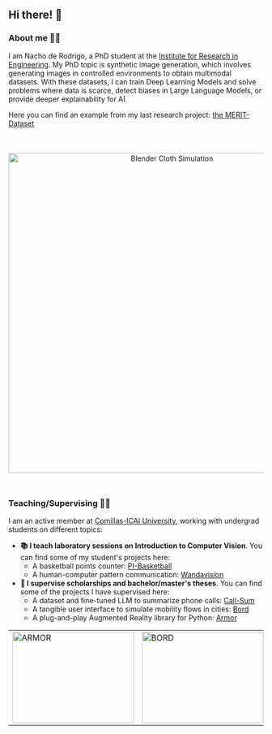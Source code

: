 ## Hi there! 👋

### About me 👨‍💻
I am Nacho de Rodrigo, a PhD student at the [Institute for Research in Engineering](https://www.iit.comillas.edu/index.php.en). My PhD topic is synthetic image generation, which involves generating images in controlled environments to obtain multimodal datasets. With these datasets, I can train Deep Learning Models and solve problems where data is scarce, detect biases in Large Language Models, or provide deeper explainability for AI.

Here you can find an example from my last research project: [the MERIT-Dataset](https://github.com/nachoDRT/MERIT-Dataset)

<p align="center" style="margin-top: 50px; margin-bottom: 50px;">
  <img src=https://github.com/nachoDRT/MERIT-Dataset/blob/main/src/blender_mod/blender-mod.gif alt="Blender Cloth Simulation" width="630" />
</p>


### Teaching/Supervising 👨‍🏫
I am an active member at [Comillas-ICAI University](https://www.comillas.edu/en/icai/), working with undergrad students on different topics:

+ **📚 I teach laboratory sessions on Introduction to Computer Vision**. You can find some of my student's projects here:
  + A basketball points counter: [PI-Basketball](https://github.com/miguel-ara/RaspberryPI_Basketball_CV)
  + A human-computer pattern communication: [Wandavision](https://github.com/winoo19/wandavision)
+ **👀 I supervise scholarships and bachelor/master's theses**. You can find some of the projects I have supervised here:
  + A dataset and fine-tuned LLM to summarize phone calls: [Call-Sum](https://github.com/CICLAB-Comillas/CallSum)
  + A tangible user interface to simulate mobility flows in cities: [Bord](https://github.com/iit-asi/board)
  + A plug-and-play Augmented Reality library for Python: [Armor](https://github.com/The-Hidden-Gallery/ARMOR)

<table>
  <tr>
    <td>
      <a href="https://www.youtube.com/watch?v=163vQViKXmU" target="_blank">
        <img src="https://img.youtube.com/vi/163vQViKXmU/0.jpg" alt="ARMOR" width="240" height="180" border="0" />
      </a>
    </td>
    <td>
      <a href="https://www.youtube.com/watch?v=N0kUV5aIAhQ" target="_blank">
        <img src="https://img.youtube.com/vi/N0kUV5aIAhQ/0.jpg" alt="BORD" width="240" height="180" border="0" />
      </a>
    </td>
  </tr>
</table>
